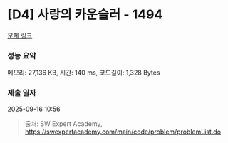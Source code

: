 # [D4] 사랑의 카운슬러 - 1494 

[문제 링크](https://swexpertacademy.com/main/code/problem/problemDetail.do?contestProbId=AV2b_WPaAEIBBASw) 

### 성능 요약

메모리: 27,136 KB, 시간: 140 ms, 코드길이: 1,328 Bytes

### 제출 일자

2025-09-16 10:56



> 출처: SW Expert Academy, https://swexpertacademy.com/main/code/problem/problemList.do